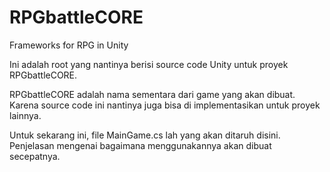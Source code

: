 RPGbattleCORE
=============

Frameworks for RPG in Unity

Ini adalah root yang nantinya berisi source code Unity untuk proyek RPGbattleCORE.

RPGbattleCORE adalah nama sementara dari game yang akan dibuat. Karena source code ini nantinya juga bisa di implementasikan untuk proyek lainnya.

Untuk sekarang ini, file MainGame.cs lah yang akan ditaruh disini.
Penjelasan mengenai bagaimana menggunakannya akan dibuat secepatnya.
